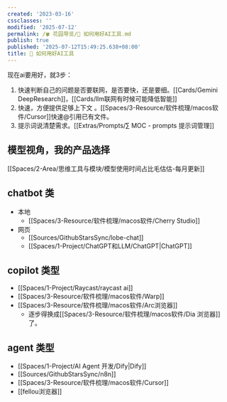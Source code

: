 ```yaml
---
created: '2023-03-16'
cssclasses: ''
modified: '2025-07-12'
permalink: /🍀 花园导览/🔧 如何用好AI工具.md
publish: true
published: '2025-07-12T15:49:25.638+08:00'
title: 🔧 如何用好AI工具
---
```

现在ai要用好，就3步：

1. 快速判断自己的问题是否要联网，是否要快，还是要细。[[Cards/Gemini DeepResearch]]，[[Cards/llm联网有时候可能降低智能]]
2. 快速，方便提供足够上下文 。[[Spaces/3-Resource/软件梳理/macos软件/Cursor]]快速@引用已有文件。
3. 提示词说清楚需求。[[Extras/Prompts/∑ MOC - prompts 提示词管理]]

## 模型视角，我的产品选择

[[Spaces/2-Area/思维工具与模块/模型使用时间占比毛估估-每月更新]]

## chatbot 类

- 本地
	- [[Spaces/3-Resource/软件梳理/macos软件/Cherry Studio]]
- 网页
	- [[Sources/GithubStarsSync/lobe-chat]]
	- [[Spaces/1-Project/ChatGPT和LLM/ChatGPT\|ChatGPT]]

## copilot 类型

- [[Spaces/1-Project/Raycast/raycast ai]]
- [[Spaces/3-Resource/软件梳理/macos软件/Warp]]
- [[Spaces/3-Resource/软件梳理/macos软件/Arc浏览器]]
	- 逐步得换成[[Spaces/3-Resource/软件梳理/macos软件/Dia 浏览器]]了。

## agent 类型

- [[Spaces/1-Project/AI Agent 开发/Dify\|Dify]]
- [[Sources/GithubStarsSync/n8n]]
- [[Spaces/3-Resource/软件梳理/macos软件/Cursor]]
- [[fellou浏览器]]
